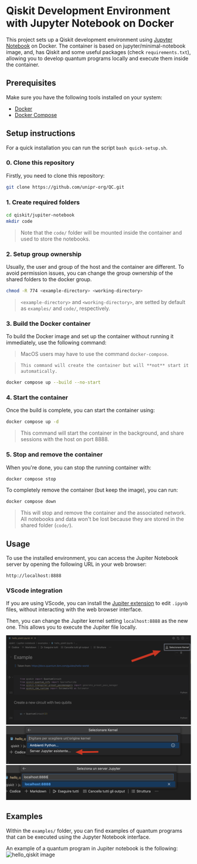 # Qiskit Development Environment with Jupyter Notebook on Docker

This project sets up a Qiskit development environment using [Jupyter Notebook](https://jupyter.org) on Docker. The container is based on jupyter/minimal-notebook image, and, has Qiskit and some useful packages (check `requirements.txt`), allowing you to develop quantum programs locally and execute them inside the container.

## Prerequisites

Make sure you have the following tools installed on your system:

- [Docker](https://docs.docker.com/get-docker/)
- [Docker Compose](https://docs.docker.com/compose/install/)

## Setup instructions

For a quick installation you can run the script `bash quick-setup.sh`.

### 0. Clone this repository

Firstly, you need to clone this repository:

```bash
git clone https://github.com/unipr-org/QC.git
```

### 1. Create required folders

```bash
cd qiskit/jupiter-notebook
mkdir code
```

> Note that the `code/` folder will be mounted inside the container and used to store the notebooks.

### 2. Setup group ownership

Usually, the user and group of the host and the container are different. To avoid permission issues, you can change the group ownership of the shared folders to the docker group.

```bash
chmod -R 774 <example-directory> <working-directory>
```

> `<example-directory>` and `<working-directory>`, are setted by default as `examples/` and `code/`, respectively.

### 3. Build the Docker container

To build the Docker image and set up the container without running it immediately, use the following command:

> MacOS users may have to use the command `docker-compose`.

>     This command will create the container but will **not** start it automatically.

```bash
docker compose up --build --no-start
```

### 4. Start the container

Once the build is complete, you can start the container using:

```bash
docker compose up -d
```

> This command will start the container in the background, and share sessions with the host on port 8888.

### 5. Stop and remove the container

When you're done, you can stop the running container with:

```bash
docker compose stop
```

To completely remove the container (but keep the image), you can run:

```bash
docker compose down
```

> This will stop and remove the container and the associated network. All notebooks and data won't be lost because they are stored in the shared folder (`code/`).

## Usage

To use the installed environment, you can access the Jupiter Notebook server by opening the following URL in your web browser:

```
http://localhost:8888
```

### VScode integration

If you are using VScode, you can install the [Jupiter extension](https://marketplace.visualstudio.com/items?itemName=ms-toolsai.jupyter) to edit `.ipynb` files, without interacting with the web browser interface.

Then, you can change the Jupiter kernel setting `localhost:8888` as the new one. This allows you to execute the Jupiter file locally.

![1st step](./images/1.png)
![2nd step](./images/2.png)
![3rd step](./images/3.png)

## Examples

Within the `examples/` folder, you can find examples of quantum programs that can be executed using the Jupyter Notebook interface.

An example of a quantum program in Jupiter notebook is the following:
![hello_qiskit image](docs/hello_qiskit.png)
